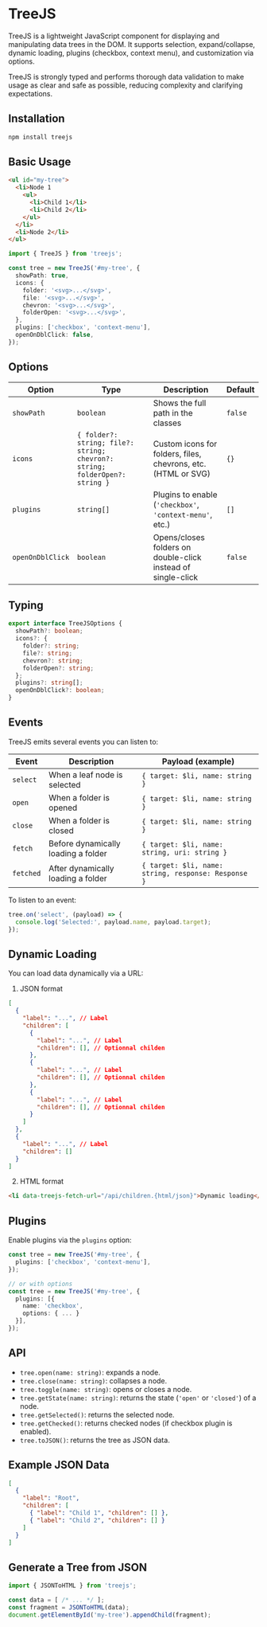 # TreeJS

TreeJS is a lightweight JavaScript component for displaying and manipulating data trees in the DOM. It supports selection, expand/collapse, dynamic loading, plugins (checkbox, context menu), and customization via options.

TreeJS is strongly typed and performs thorough data validation to make usage as clear and safe as possible, reducing complexity and clarifying expectations.

## Installation

```bash
npm install treejs
```

## Basic Usage

```html
<ul id="my-tree">
  <li>Node 1
    <ul>
      <li>Child 1</li>
      <li>Child 2</li>
    </ul>
  </li>
  <li>Node 2</li>
</ul>
```

```typescript
import { TreeJS } from 'treejs';

const tree = new TreeJS('#my-tree', {
  showPath: true,
  icons: {
    folder: '<svg>...</svg>',
    file: '<svg>...</svg>',
    chevron: '<svg>...</svg>',
    folderOpen: '<svg>...</svg>',
  },
  plugins: ['checkbox', 'context-menu'],
  openOnDblClick: false,
});
```

## Options

| Option           | Type                                      | Description                                                                                 | Default    |
| ---------------- | ----------------------------------------- | ------------------------------------------------------------------------------------------- | ---------- |
| `showPath`       | `boolean`                                 | Shows the full path in the classes                                                          | `false`    |
| `icons`          | `{ folder?: string; file?: string; chevron?: string; folderOpen?: string }` | Custom icons for folders, files, chevrons, etc. (HTML or SVG)                               | `{}`       |
| `plugins`        | `string[]`                                | Plugins to enable (`'checkbox'`, `'context-menu'`, etc.)                                    | `[]`       |
| `openOnDblClick` | `boolean`                                 | Opens/closes folders on double-click instead of single-click                                | `false`    |

## Typing

```typescript
export interface TreeJSOptions {
  showPath?: boolean;
  icons?: {
    folder?: string;
    file?: string;
    chevron?: string;
    folderOpen?: string;
  };
  plugins?: string[];
  openOnDblClick?: boolean;
}
```

## Events

TreeJS emits several events you can listen to:

| Event      | Description                                                                                 | Payload (example)                |
|------------|--------------------------------------------------------------------------------------------|----------------------------------|
| `select`   | When a leaf node is selected                                                               | `{ target: $li, name: string }`  |
| `open`     | When a folder is opened                                                                    | `{ target: $li, name: string }`  |
| `close`    | When a folder is closed                                                                    | `{ target: $li, name: string }`  |
| `fetch`    | Before dynamically loading a folder                                                        | `{ target: $li, name: string, uri: string }` |
| `fetched`  | After dynamically loading a folder                                                         | `{ target: $li, name: string, response: Response }` |

To listen to an event:

```typescript
tree.on('select', (payload) => {
  console.log('Selected:', payload.name, payload.target);
});
```

## Dynamic Loading

You can load data dynamically via a URL:

1. JSON format

```json
[
  {
    "label": "...", // Label
    "children": [
      {
        "label": "...", // Label
        "children": [], // Optionnal childen
      },
      {
        "label": "...", // Label
        "children": [], // Optionnal childen
      },
      {
        "label": "...", // Label
        "children": [], // Optionnal childen
      }
    ]
  },
  {
    "label": "...", // Label
    "children": []
  }
]
```

2. HTML format

```html
<li data-treejs-fetch-url="/api/children.{html/json}">Dynamic loading</li>
```

## Plugins

Enable plugins via the `plugins` option:

```typescript
const tree = new TreeJS('#my-tree', {
  plugins: ['checkbox', 'context-menu'],
});

// or with options
const tree = new TreeJS('#my-tree', {
  plugins: [{
    name: 'checkbox',
    options: { ... }
  }],
});
```

## API

- `tree.open(name: string)`: expands a node.
- `tree.close(name: string)`: collapses a node.
- `tree.toggle(name: string)`: opens or closes a node.
- `tree.getState(name: string)`: returns the state (`'open'` or `'closed'`) of a node.
- `tree.getSelected()`: returns the selected node.
- `tree.getChecked()`: returns checked nodes (if checkbox plugin is enabled).
- `tree.toJSON()`: returns the tree as JSON data.

## Example JSON Data

```json
[
  {
    "label": "Root",
    "children": [
      { "label": "Child 1", "children": [] },
      { "label": "Child 2", "children": [] }
    ]
  }
]
```

## Generate a Tree from JSON

```typescript
import { JSONToHTML } from 'treejs';

const data = [ /* ... */ ];
const fragment = JSONToHTML(data);
document.getElementById('my-tree').appendChild(fragment);
```

